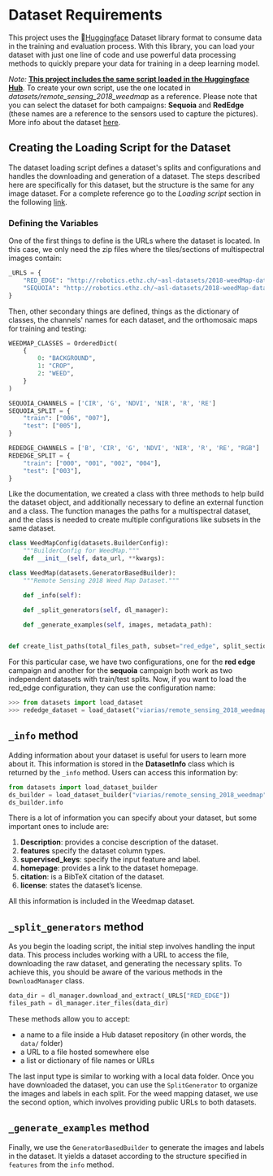 # Dataset Requirements

This project uses the 🤗[Huggingface](https://huggingface.co/docs/datasets/index) Dataset library format to consume data in the training and evaluation process. With this library, you can load your dataset with just one line of code and use powerful data processing methods to quickly prepare your data for training in a deep learning model.

*Note:* [**This project includes the same script loaded in the Huggingface Hub**](https://huggingface.co/datasets/viarias/remote_sensing_2018_weedmap/tree/main). To create your own script, use the one located in *datasets/remote_sensing_2018_weedmap* as a reference. Please note that you can select the dataset for both campaigns: **Sequoia** and **RedEdge** (these names are a reference to the sensors used to capture the pictures). More info about the dataset [here](https://projects.asl.ethz.ch/datasets/doku.php?id=weedmap:remotesensing2018weedmap).


## Creating the Loading Script for the Dataset

The dataset loading script defines a dataset's splits and configurations and handles the downloading and generation of a dataset. The steps described here are specifically for this dataset, but the structure is the same for any image dataset. For a complete reference go to the *Loading script* section in the following [link](https://huggingface.co/docs/datasets/image_dataset).


### Defining the Variables


One of the first things to define is the URLs where the dataset is located. In this case, we only need the zip files where the tiles/sections of multispectral images contain:

```python
_URLS = {
    "RED_EDGE": "http://robotics.ethz.ch/~asl-datasets/2018-weedMap-dataset-release/Tiles/RedEdge.zip",
    "SEQUOIA": "http://robotics.ethz.ch/~asl-datasets/2018-weedMap-dataset-release/Tiles/Sequoia.zip",
}
```

Then, other secondary things are defined, things as the dictionary of classes, the channels' names for each dataset, and the orthomosaic maps for training and testing:

```python
WEEDMAP_CLASSES = OrderedDict(
    {
        0: "BACKGROUND",
        1: "CROP",
        2: "WEED",
    }
)

SEQUOIA_CHANNELS = ['CIR', 'G', 'NDVI', 'NIR', 'R', 'RE']
SEQUOIA_SPLIT = {
    "train": ["006", "007"],
    "test": ["005"],
}

REDEDGE_CHANNELS = ['B', 'CIR', 'G', 'NDVI', 'NIR', 'R', 'RE', "RGB"]
REDEDGE_SPLIT = {
    "train": ["000", "001", "002", "004"],
    "test": ["003"],
}
```

Like the documentation, we created a class with three methods to help build the dataset object, and additionally necessary to define an external function and a class. The function manages the paths for a multispectral dataset, and the class is needed to create multiple configurations like subsets in the same dataset.

```python
class WeedMapConfig(datasets.BuilderConfig):
    """BuilderConfig for WeedMap."""
    def __init__(self, data_url, **kwargs):

class WeedMap(datasets.GeneratorBasedBuilder):
    """Remote Sensing 2018 Weed Map Dataset."""

    def _info(self):

    def _split_generators(self, dl_manager):

    def _generate_examples(self, images, metadata_path):


def create_list_paths(total_files_path, subset="red_edge", split_section="train"):
```

For this particular case, we have two configurations, one for the **red edge** campaign and another for the **sequoia** campaign both work as two independent datasets with train/test splits. Now, if you want to load the red_edge configuration, they can use the configuration name:

```python
>>> from datasets import load_dataset
>>> rededge_dataset = load_dataset("viarias/remote_sensing_2018_weedmap", subset="red_edge", split="train")
```

## `_info` method

Adding information about your dataset is useful for users to learn more about it. This information is stored in the **DatasetInfo** class which is returned by the ```_info``` method. Users can access this information by:

```python
from datasets import load_dataset_builder
ds_builder = load_dataset_builder("viarias/remote_sensing_2018_weedmap")
ds_builder.info
```

There is a lot of information you can specify about your dataset, but some important ones to include are:

1. **Description**: provides a concise description of the dataset.
2. **features** specify the dataset column types. 
3. **supervised_keys**: specify the input feature and label.
4. **homepage**: provides a link to the dataset homepage.
5. **citation**: is a BibTeX citation of the dataset.
6. **license**: states the dataset’s license.

All this information is included in the Weedmap dataset.

## `_split_generators` method

As you begin the loading script, the initial step involves handling the input data. This process includes working with a URL to access the file, downloading the raw dataset, and generating the necessary splits. To achieve this, you should be aware of the various methods in the `DownloadManager` class. 

```python
data_dir = dl_manager.download_and_extract(_URLS["RED_EDGE"])
files_path = dl_manager.iter_files(data_dir)
```

These methods allow you to accept:

* a name to a file inside a Hub dataset repository (in other words, the `data/` folder)
* a URL to a file hosted somewhere else
* a list or dictionary of file names or URLs

The last input type is similar to working with a local data folder. Once you have downloaded the dataset, you can use the `SplitGenerator` to organize the images and labels in each split. For the weed mapping dataset, we use the second option, which involves providing public URLs to both datasets.

## `_generate_examples` method

Finally, we use the `GeneratorBasedBuilder` to generate the images and labels in the dataset. It yields a dataset according to the structure specified in `features` from the `info` method.
